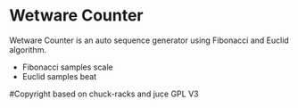 
# Wetware Counter

Wetware Counter is an auto sequence generator using Fibonacci and Euclid algorithm. 

* Fibonacci samples scale
* Euclid samples beat


#Copyright
based on chuck-racks and juce 
GPL V3
